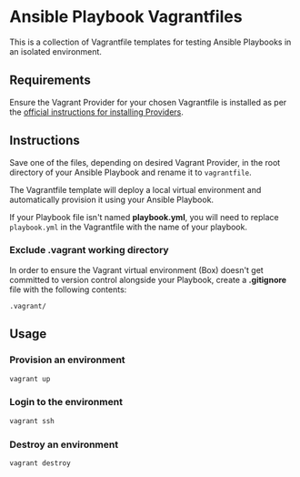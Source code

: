 # Ansible Playbook Vagrantfiles

This is a collection of Vagrantfile templates for testing Ansible Playbooks in an isolated environment.

## Requirements

Ensure the Vagrant Provider for your chosen Vagrantfile is installed as per the [official instructions for installing Providers](https://www.vagrantup.com/docs/providers).

## Instructions

Save one of the files, depending on desired Vagrant Provider, in the root directory of your Ansible Playbook and rename it to `vagrantfile`.

The Vagrantfile template will deploy a local virtual environment and automatically provision it using your Ansible Playbook.

If your Playbook file isn't named **playbook.yml**, you will need to replace `playbook.yml` in the Vagrantfile with the name of your playbook.

### Exclude .vagrant working directory

In order to ensure the Vagrant virtual environment (Box) doesn't get committed to version control alongside your Playbook, create a **.gitignore** file with the following contents:

```config
.vagrant/
```

## Usage

### Provision an environment

```sh
vagrant up
```

### Login to the environment

```sh
vagrant ssh
```

### Destroy an environment

```sh
vagrant destroy
```
